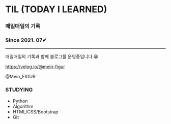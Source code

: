 # TIL (TODAY I LEARNED)



### 매일매일의 기록

### Since 2021. 07✔

-------

매일매일의 기록과 함께 블로그를 운영중입니다 😀

<https://velog.io/@mein-figur>

@Mein_FIGUR



### STUDYING

- Python
- Algorithm
- HTML/CSS/Bootstrap
- Git

